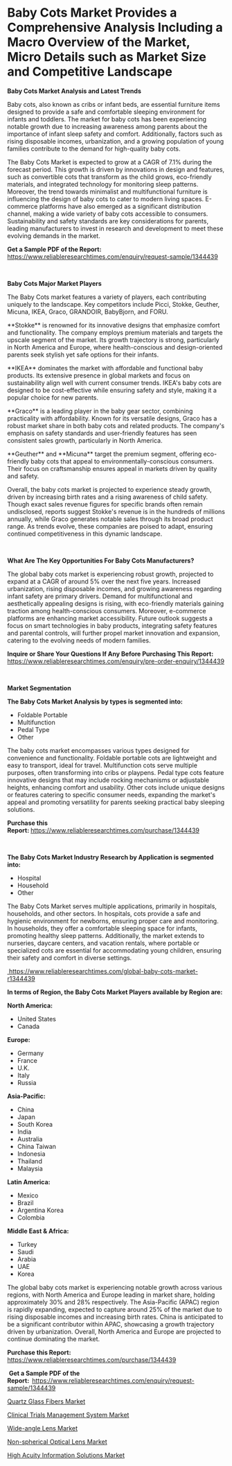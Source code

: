 <p><h1>Baby Cots Market Provides a Comprehensive Analysis Including a Macro Overview of the Market, Micro Details such as Market Size and Competitive Landscape</h1></p><p><strong>Baby Cots Market Analysis and Latest Trends</strong></p>
<p><p>Baby cots, also known as cribs or infant beds, are essential furniture items designed to provide a safe and comfortable sleeping environment for infants and toddlers. The market for baby cots has been experiencing notable growth due to increasing awareness among parents about the importance of infant sleep safety and comfort. Additionally, factors such as rising disposable incomes, urbanization, and a growing population of young families contribute to the demand for high-quality baby cots.</p><p>The Baby Cots Market is expected to grow at a CAGR of 7.1% during the forecast period. This growth is driven by innovations in design and features, such as convertible cots that transform as the child grows, eco-friendly materials, and integrated technology for monitoring sleep patterns. Moreover, the trend towards minimalist and multifunctional furniture is influencing the design of baby cots to cater to modern living spaces. E-commerce platforms have also emerged as a significant distribution channel, making a wide variety of baby cots accessible to consumers. Sustainability and safety standards are key considerations for parents, leading manufacturers to invest in research and development to meet these evolving demands in the market.</p></p>
<p><strong>Get a Sample PDF of the Report:&nbsp;</strong> <a href="https://www.reliableresearchtimes.com/enquiry/request-sample/1344439?utm_campaign=1625&utm_medium=2&utm_source=Github&utm_content=ia&utm_term=12102024&utm_id=baby-cots">https://www.reliableresearchtimes.com/enquiry/request-sample/1344439</a></p>
<p>&nbsp;</p>
<p><strong>Baby Cots Major Market Players</strong></p>
<p><p>The Baby Cots market features a variety of players, each contributing uniquely to the landscape. Key competitors include Picci, Stokke, Geuther, Micuna, IKEA, Graco, GRANDOIR, BabyBjorn, and FORU.</p><p>**Stokke** is renowned for its innovative designs that emphasize comfort and functionality. The company employs premium materials and targets the upscale segment of the market. Its growth trajectory is strong, particularly in North America and Europe, where health-conscious and design-oriented parents seek stylish yet safe options for their infants.</p><p>**IKEA** dominates the market with affordable and functional baby products. Its extensive presence in global markets and focus on sustainability align well with current consumer trends. IKEA's baby cots are designed to be cost-effective while ensuring safety and style, making it a popular choice for new parents.</p><p>**Graco** is a leading player in the baby gear sector, combining practicality with affordability. Known for its versatile designs, Graco has a robust market share in both baby cots and related products. The company's emphasis on safety standards and user-friendly features has seen consistent sales growth, particularly in North America.</p><p>**Geuther** and **Micuna** target the premium segment, offering eco-friendly baby cots that appeal to environmentally-conscious consumers. Their focus on craftsmanship ensures appeal in markets driven by quality and safety.</p><p>Overall, the baby cots market is projected to experience steady growth, driven by increasing birth rates and a rising awareness of child safety. Though exact sales revenue figures for specific brands often remain undisclosed, reports suggest Stokke's revenue is in the hundreds of millions annually, while Graco generates notable sales through its broad product range. As trends evolve, these companies are poised to adapt, ensuring continued competitiveness in this dynamic landscape.</p></p>
<p>&nbsp;</p>
<p><strong>What Are The Key Opportunities For Baby Cots Manufacturers?</strong></p>
<p><p>The global baby cots market is experiencing robust growth, projected to expand at a CAGR of around 5% over the next five years. Increased urbanization, rising disposable incomes, and growing awareness regarding infant safety are primary drivers. Demand for multifunctional and aesthetically appealing designs is rising, with eco-friendly materials gaining traction among health-conscious consumers. Moreover, e-commerce platforms are enhancing market accessibility. Future outlook suggests a focus on smart technologies in baby products, integrating safety features and parental controls, will further propel market innovation and expansion, catering to the evolving needs of modern families.</p></p>
<p><strong>Inquire or Share Your Questions If Any Before Purchasing This Report:</strong> <a href="https://www.reliableresearchtimes.com/enquiry/pre-order-enquiry/1344439?utm_campaign=1625&utm_medium=2&utm_source=Github&utm_content=ia&utm_term=12102024&utm_id=baby-cots">https://www.reliableresearchtimes.com/enquiry/pre-order-enquiry/1344439</a></p>
<p>&nbsp;</p>
<p><strong>Market Segmentation</strong></p>
<p><strong>The Baby Cots Market Analysis by types is segmented into:</strong></p>
<p><ul><li>Foldable Portable</li><li>Multifunction</li><li>Pedal Type</li><li>Other</li></ul></p>
<p><p>The baby cots market encompasses various types designed for convenience and functionality. Foldable portable cots are lightweight and easy to transport, ideal for travel. Multifunction cots serve multiple purposes, often transforming into cribs or playpens. Pedal type cots feature innovative designs that may include rocking mechanisms or adjustable heights, enhancing comfort and usability. Other cots include unique designs or features catering to specific consumer needs, expanding the market's appeal and promoting versatility for parents seeking practical baby sleeping solutions.</p></p>
<p><strong>Purchase this Report:&nbsp;</strong><a href="https://www.reliableresearchtimes.com/purchase/1344439?utm_campaign=1625&utm_medium=2&utm_source=Github&utm_content=ia&utm_term=12102024&utm_id=baby-cots">https://www.reliableresearchtimes.com/purchase/1344439</a></p>
<p>&nbsp;</p>
<p><strong>The Baby Cots Market Industry Research by Application is segmented into:</strong></p>
<p><ul><li>Hospital</li><li>Household</li><li>Other</li></ul></p>
<p><p>The Baby Cots Market serves multiple applications, primarily in hospitals, households, and other sectors. In hospitals, cots provide a safe and hygienic environment for newborns, ensuring proper care and monitoring. In households, they offer a comfortable sleeping space for infants, promoting healthy sleep patterns. Additionally, the market extends to nurseries, daycare centers, and vacation rentals, where portable or specialized cots are essential for accommodating young children, ensuring their safety and comfort in diverse settings.</p></p>
<p><a href="https://www.reliableresearchtimes.com/global-baby-cots-market-r1344439?utm_campaign=1625&utm_medium=2&utm_source=Github&utm_content=ia&utm_term=12102024&utm_id=baby-cots">&nbsp;https://www.reliableresearchtimes.com/global-baby-cots-market-r1344439</a></p>
<p><strong>In terms of Region, the Baby Cots Market Players available by Region are:</strong></p>
<p>
    <p> <strong> North America: </strong>
        <ul>
            <li>United States</li>
            <li>Canada</li>
        </ul>
        </p> 
    <p> <strong> Europe: </strong>
        <ul>
            <li>Germany</li>
            <li>France</li>
            <li>U.K.</li>
            <li>Italy</li>
            <li>Russia</li>
        </ul>
        </p> 
    <p> <strong> Asia-Pacific: </strong>
        <ul>
            <li>China</li>
            <li>Japan</li>
            <li>South Korea</li>
            <li>India</li>
            <li>Australia</li>
            <li>China Taiwan</li>
            <li>Indonesia</li>
            <li>Thailand</li>
            <li>Malaysia</li>
        </ul>
        </p> 
    <p> <strong> Latin America: </strong>
        <ul>
            <li>Mexico</li>
            <li>Brazil</li>
            <li>Argentina Korea</li>
            <li>Colombia</li>
        </ul>
        </p> 
    <p> <strong> Middle East & Africa: </strong>
        <ul>
            <li>Turkey</li>
            <li>Saudi</li>
            <li>Arabia</li>
            <li>UAE</li>
            <li>Korea</li>
        </ul>
    </p>
    </p>
<p><p>The global baby cots market is experiencing notable growth across various regions, with North America and Europe leading in market share, holding approximately 30% and 28% respectively. The Asia-Pacific (APAC) region is rapidly expanding, expected to capture around 25% of the market due to rising disposable incomes and increasing birth rates. China is anticipated to be a significant contributor within APAC, showcasing a growth trajectory driven by urbanization. Overall, North America and Europe are projected to continue dominating the market.</p></p>
<p><strong>Purchase this Report: </strong><a href="https://www.reliableresearchtimes.com/purchase/1344439?utm_campaign=1625&utm_medium=2&utm_source=Github&utm_content=ia&utm_term=12102024&utm_id=baby-cots">https://www.reliableresearchtimes.com/purchase/1344439</a></p>
<p>&nbsp;<strong>Get a Sample PDF of the Report:&nbsp;&nbsp;</strong><a href="https://www.reliableresearchtimes.com/enquiry/request-sample/1344439?utm_campaign=1625&utm_medium=2&utm_source=Github&utm_content=ia&utm_term=12102024&utm_id=baby-cots">https://www.reliableresearchtimes.com/enquiry/request-sample/1344439</a></p>
<p><strong></strong></p>
<p><p><a href="https://www.linkedin.com/pulse/global-perspectives-quartz-glass-fibers-market-trends-nx8lc?utm_campaign=1625&utm_medium=2&utm_source=Github&utm_content=ia&utm_term=12102024&utm_id=baby-cots">Quartz Glass Fibers Market</a></p><p><a href="https://github.com/petbigbeepjn/Market-Research-Report-List-1/blob/main/clinical-trials-management-system-market.md?utm_campaign=1625&utm_medium=2&utm_source=Github&utm_content=ia&utm_term=12102024&utm_id=baby-cots">Clinical Trials Management System Market</a></p><p><a href="https://www.linkedin.com/pulse/surfing-wide-angle-lens-wave-riding-market-currents-2031-ftbhe?utm_campaign=1625&utm_medium=2&utm_source=Github&utm_content=ia&utm_term=12102024&utm_id=baby-cots">Wide-angle Lens Market</a></p><p><a href="https://www.linkedin.com/pulse/non-spherical-optical-lens-market-outlook-current-xuqoe?utm_campaign=1625&utm_medium=2&utm_source=Github&utm_content=ia&utm_term=12102024&utm_id=baby-cots">Non-spherical Optical Lens Market</a></p><p><a href="https://github.com/cristy9x9bur/Market-Research-Report-List-1/blob/main/high-acuity-information-solutions-market.md?utm_campaign=1625&utm_medium=2&utm_source=Github&utm_content=ia&utm_term=12102024&utm_id=baby-cots">High Acuity Information Solutions Market</a></p></p>